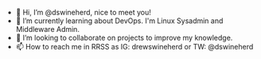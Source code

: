 - 👋 Hi, I’m @dswineherd, nice to meet you!
- 🌱 I’m currently learning about DevOps. I'm Linux Sysadmin and Middleware Admin.
- 💞️ I’m looking to collaborate on projects to improve my knowledge.
- 📫 How to reach me in RRSS as IG: drewswineherd or TW: @dswineherd

<!---
dswineherd/dswineherd is a ✨ special ✨ repository because its `README.md` (this file) appears on your GitHub profile.
You can click the Preview link to take a look at your changes.
--->
